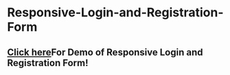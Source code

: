# Responsive-Login-and-Registration-Form
<h2><a href="https://rohuthecoder.github.io/Responsive-Login-and-Registration-Form/">Click here</a>For Demo of Responsive Login and Registration Form!</h2>
